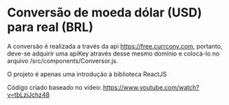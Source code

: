 # Conversão de moeda dólar (USD) para real (BRL)
A conversão é realizada a través da api https://free.currconv.com, portanto, deve-se adquirir uma apiKey através desse mesmo domínio e colocá-lo no arquivo /src/components/Conversor.js.

O projeto é apenas uma introdução à biblioteca ReactJS


Código criado baseado no vídeo:
https://www.youtube.com/watch?v=tbLziJchz48
